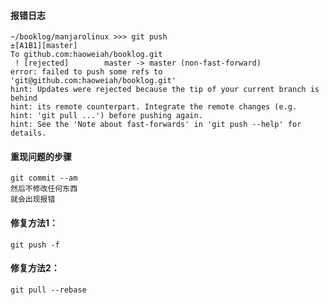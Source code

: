 #### 报错日志
    ~/booklog/manjarolinux >>> git push                                           ±[A1B1][master]
    To github.com:haoweiah/booklog.git
     ! [rejected]        master -> master (non-fast-forward)
    error: failed to push some refs to 'git@github.com:haoweiah/booklog.git'
    hint: Updates were rejected because the tip of your current branch is behind
    hint: its remote counterpart. Integrate the remote changes (e.g.
    hint: 'git pull ...') before pushing again.
    hint: See the 'Note about fast-forwards' in 'git push --help' for details.


#### 重现问题的步骤
    git commit --am
    然后不修改任何东西
    就会出现报错

#### 修复方法1：
    git push -f
#### 修复方法2：
    git pull --rebase
